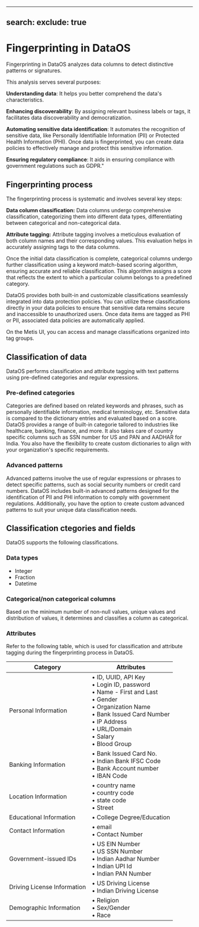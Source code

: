 

---
search:
  exclude: true
---



# Fingerprinting in DataOS

Fingerprinting in DataOS analyzes data columns to detect distinctive patterns or signatures. 

This analysis serves several purposes:

**Understanding data**: It helps you better comprehend the data's characteristics.

**Enhancing discoverability**: By assigning relevant business labels or tags, it facilitates data discoverability and democratization.

**Automating sensitive data identification**: It automates the recognition of sensitive data, like Personally Identifiable Information (PII) or Protected Health Information (PHI). Once data is fingerprinted, you can create data policies to effectively manage and protect this sensitive information.

**Ensuring regulatory compliance**: It aids in ensuring compliance with government regulations such as GDPR."

## Fingerprinting process
The fingerprinting process is systematic and involves several key steps:

**Data column classification:** Data columns undergo comprehensive classification, categorizing them into different data types, differentiating between categorical and non-categorical data.

**Attribute tagging:** Attribute tagging involves a meticulous evaluation of both column names and their corresponding values. This evaluation helps in accurately assigning tags to the data columns.

Once the initial data classification is complete, categorical columns undergo further classification using a keyword match-based scoring algorithm, ensuring accurate and reliable classification. This algorithm assigns a score that reflects the extent to which a particular column belongs to a predefined category. 

DataOS provides both built-in and customizable classifications seamlessly integrated into data protection policies. You can utilize these classifications directly in your data policies to ensure that sensitive data remains secure and inaccessible to unauthorized users. Once data items are tagged as PHI or PII, associated data policies are automatically applied.

<aside class="callout"> On the Metis UI, you can access and manage classifications organized into tag groups.</aside>

## Classification of data
DataOS performs classification and attribute tagging with text patterns using pre-defined categories and regular expressions.

### **Pre-defined categories** 
Categories are defined based on related keywords and phrases, such as personally identifiable information, medical terminology, etc. Sensitive data is compared to the dictionary entries and evaluated based on a score. DataOS provides a range of built-in categorie  tailored to industries like healthcare, banking, finance, and more. It also takes care of country specific  columns such as SSN number for US and PAN and AADHAR for India. You also have the flexibility to create custom dictionaries to align with your organization's specific requirements.

### **Advanced patterns** 
Advanced patterns involve the use of regular expressions or phrases to detect specific patterns, such as social security numbers or credit card numbers.  DataOS includes built-in advanced patterns designed for the identification of PII and PHI information to comply with government regulations. Additionally, you have the option to create custom advanced patterns to suit your unique data classification needs.

## Classification ctegories and fields

DataOS supports the following classifications.

### **Data types**

- Integer 
- Fraction 
- Datetime 

### **Categorical/non categorical columns**
Based on the minimum number of non-null values, unique values and distribution of values, it determines and classifies a column as categorical.

### **Attributes**
Refer to the following table, which is used for classification and attribute tagging during the fingerprinting process in DataOS.

<div style="text-align: center;">

| Category | Attributes|
| --- | --- | 
| Personal Information | • ID, UUID, API Key<br> • Login ID, password<br> • Name - First and Last<br> • Gender<br> • Organization Name<br> • Bank Issued Card Number<br> • IP Address<br> • URL/Domain<br> • Salary<br> • Blood Group |
| Banking Information | • Bank Issued Card No.<br> • Indian Bank IFSC Code<br> • Bank Account number<br> • IBAN Code |
| Location Information | • country name<br>• country code<br>• state code<br>• Street | 
| Educational Information | • College Degree/Education |
| Contact Information | • email<br>• Contact Number | 
|Government-issued IDs | • US EIN Number<br>• US SSN Number<br>• Indian Aadhar Number<br>• Indian UPI Id<br>• Indian PAN Number |
| Driving License Information | • US Driving License<br>• Indian Driving License | 
| Demographic Information | • Religion<br>• Sex/Gender<br>• Race |

</div>
